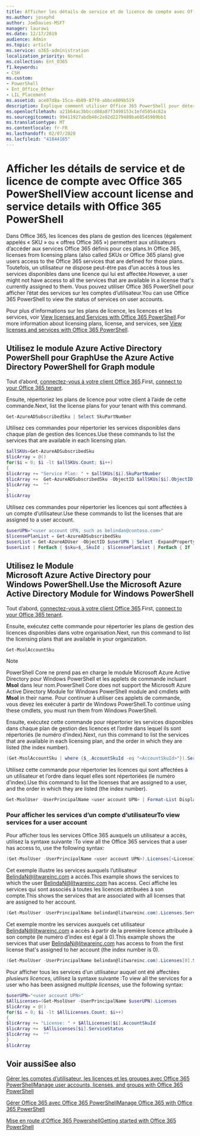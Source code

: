 ```yaml
---
title: Afficher les détails de service et de licence de compte avec Office 365 PowerShell
ms.author: josephd
author: JoeDavies-MSFT
manager: laurawi
ms.date: 12/17/2019
audience: Admin
ms.topic: article
ms.service: o365-administration
localization_priority: Normal
ms.collection: Ent_O365
f1.keywords:
- CSH
ms.custom:
- PowerShell
- Ent_Office_Other
- LIL_Placement
ms.assetid: ace07d8a-15ca-4b89-87f0-abbce809b519
description: Explique comment utiliser Office 365 PowerShell pour déterminer les services Office 365 qui ont été attribués à des utilisateurs.
ms.openlocfilehash: a21b64ac3bbccd88a87f3498153c1efd5054c82a
ms.sourcegitcommit: 99411927abdb40c2e82d2279489ba60545989bb1
ms.translationtype: MT
ms.contentlocale: fr-FR
ms.lasthandoff: 02/07/2020
ms.locfileid: "41844165"
---
```

# <a name="view-account-license-and-service-details-with-office-365-powershell"></a><span data-ttu-id="d8876-103">Afficher les détails de service et de licence de compte avec Office 365 PowerShell</span><span class="sxs-lookup"><span data-stu-id="d8876-103">View account license and service details with Office 365 PowerShell</span></span>

<span data-ttu-id="d8876-104">Dans Office 365, les licences des plans de gestion des licences (également appelés « SKU » ou « offres Office 365 ») permettent aux utilisateurs d’accéder aux services Office 365 définis pour ces plans.</span><span class="sxs-lookup"><span data-stu-id="d8876-104">In Office 365, licenses from licensing plans (also called SKUs or Office 365 plans) give users access to the Office 365 services that are defined for those plans.</span></span> <span data-ttu-id="d8876-105">Toutefois, un utilisateur ne dispose peut-être pas d’un accès à tous les services disponibles dans une licence qui lui est affectée.</span><span class="sxs-lookup"><span data-stu-id="d8876-105">However, a user might not have access to all the services that are available in a license that's currently assigned to them.</span></span> <span data-ttu-id="d8876-106">Vous pouvez utiliser Office 365 PowerShell pour afficher l’état des services sur les comptes d’utilisateur.</span><span class="sxs-lookup"><span data-stu-id="d8876-106">You can use Office 365 PowerShell to view the status of services on user accounts.</span></span> 

<span data-ttu-id="d8876-107">Pour plus d’informations sur les plans de licence, les licences et les services, voir [View licenses and Services with Office 365 PowerShell](view-licenses-and-services-with-office-365-powershell.md).</span><span class="sxs-lookup"><span data-stu-id="d8876-107">For more information about licensing plans, license, and services, see [View licenses and services with Office 365 PowerShell](view-licenses-and-services-with-office-365-powershell.md).</span></span>

## <a name="use-the-azure-active-directory-powershell-for-graph-module"></a><span data-ttu-id="d8876-108">Utilisez le module Azure Active Directory PowerShell pour Graph</span><span class="sxs-lookup"><span data-stu-id="d8876-108">Use the Azure Active Directory PowerShell for Graph module</span></span>

<span data-ttu-id="d8876-109">Tout d’abord, [connectez-vous à votre client Office 365](connect-to-office-365-powershell.md#connect-with-the-azure-active-directory-powershell-for-graph-module).</span><span class="sxs-lookup"><span data-stu-id="d8876-109">First, [connect to your Office 365 tenant](connect-to-office-365-powershell.md#connect-with-the-azure-active-directory-powershell-for-graph-module).</span></span>
  
<span data-ttu-id="d8876-110">Ensuite, répertoriez les plans de licence pour votre client à l’aide de cette commande.</span><span class="sxs-lookup"><span data-stu-id="d8876-110">Next, list the license plans for your tenant with this command.</span></span>

```powershell
Get-AzureADSubscribedSku | Select SkuPartNumber
```

<span data-ttu-id="d8876-111">Utilisez ces commandes pour répertorier les services disponibles dans chaque plan de gestion des licences.</span><span class="sxs-lookup"><span data-stu-id="d8876-111">Use these commands to list the services that are available in each licensing plan.</span></span>

```powershell
$allSKUs=Get-AzureADSubscribedSku
$licArray = @()
for($i = 0; $i -lt $allSKUs.Count; $i++)
{
$licArray += "Service Plan: " + $allSKUs[$i].SkuPartNumber
$licArray +=  Get-AzureADSubscribedSku -ObjectID $allSKUs[$i].ObjectID | Select -ExpandProperty ServicePlans
$licArray +=  ""
}
$licArray
```

<span data-ttu-id="d8876-112">Utilisez ces commandes pour répertorier les licences qui sont affectées à un compte d’utilisateur.</span><span class="sxs-lookup"><span data-stu-id="d8876-112">Use these commands to list the licenses that are assigned to a user account.</span></span>

```powershell
$userUPN="<user account UPN, such as belindan@contoso.com>"
$licensePlanList = Get-AzureADSubscribedSku
$userList = Get-AzureADUser -ObjectID $userUPN | Select -ExpandProperty AssignedLicenses | Select SkuID 
$userList | ForEach { $sku=$_.SkuId ; $licensePlanList | ForEach { If ( $sku -eq $_.ObjectId.substring($_.ObjectId.length - 36, 36) ) { Write-Host $_.SkuPartNumber } } }
```

## <a name="use-the-microsoft-azure-active-directory-module-for-windows-powershell"></a><span data-ttu-id="d8876-113">Utilisez le Module Microsoft Azure Active Directory pour Windows PowerShell.</span><span class="sxs-lookup"><span data-stu-id="d8876-113">Use the Microsoft Azure Active Directory Module for Windows PowerShell</span></span>

<span data-ttu-id="d8876-114">Tout d’abord, [connectez-vous à votre client Office 365](connect-to-office-365-powershell.md#connect-with-the-microsoft-azure-active-directory-module-for-windows-powershell).</span><span class="sxs-lookup"><span data-stu-id="d8876-114">First, [connect to your Office 365 tenant](connect-to-office-365-powershell.md#connect-with-the-microsoft-azure-active-directory-module-for-windows-powershell).</span></span>

<span data-ttu-id="d8876-115">Ensuite, exécutez cette commande pour répertorier les plans de gestion des licences disponibles dans votre organisation.</span><span class="sxs-lookup"><span data-stu-id="d8876-115">Next, run this command to list the licensing plans that are available in your organization.</span></span> 

```powershell
Get-MsolAccountSku
```
>[!Note]
><span data-ttu-id="d8876-116">PowerShell Core ne prend pas en charge le module Microsoft Azure Active Directory pour Windows PowerShell et les applets de commande incluant **Msol** dans leur nom.</span><span class="sxs-lookup"><span data-stu-id="d8876-116">PowerShell Core does not support the Microsoft Azure Active Directory Module for Windows PowerShell module and cmdlets with **Msol** in their name.</span></span> <span data-ttu-id="d8876-117">Pour continuer à utiliser ces applets de commande, vous devez les exécuter à partir de Windows PowerShell.</span><span class="sxs-lookup"><span data-stu-id="d8876-117">To continue using these cmdlets, you must run them from Windows PowerShell.</span></span>
>

<span data-ttu-id="d8876-118">Ensuite, exécutez cette commande pour répertorier les services disponibles dans chaque plan de gestion des licences et l’ordre dans lequel ils sont répertoriés (le numéro d’index).</span><span class="sxs-lookup"><span data-stu-id="d8876-118">Next, run this command to list the services that are available in each licensing plan, and the order in which they are listed (the index number).</span></span>

```powershell
(Get-MsolAccountSku | where {$_.AccountSkuId -eq "<AccountSkuId>"}).ServiceStatus
```
  
<span data-ttu-id="d8876-119">Utilisez cette commande pour répertorier les licences qui sont affectées à un utilisateur et l’ordre dans lequel elles sont répertoriées (le numéro d’index).</span><span class="sxs-lookup"><span data-stu-id="d8876-119">Use this command to list the licenses that are assigned to a user, and the order in which they are listed (the index number).</span></span>

```powershell
Get-MsolUser -UserPrincipalName <user account UPN> | Format-List DisplayName,Licenses
```

### <a name="to-view-services-for-a-user-account"></a><span data-ttu-id="d8876-120">Pour afficher les services d’un compte d’utilisateur</span><span class="sxs-lookup"><span data-stu-id="d8876-120">To view services for a user account</span></span>

<span data-ttu-id="d8876-121">Pour afficher tous les services Office 365 auxquels un utilisateur a accès, utilisez la syntaxe suivante :</span><span class="sxs-lookup"><span data-stu-id="d8876-121">To view all the Office 365 services that a user has access to, use the following syntax:</span></span>
  
```powershell
(Get-MsolUser -UserPrincipalName <user account UPN>).Licenses[<LicenseIndexNumber>].ServiceStatus
```

<span data-ttu-id="d8876-122">Cet exemple illustre les services auxquels l’utilisateur BelindaN@litwareinc.com a accès.</span><span class="sxs-lookup"><span data-stu-id="d8876-122">This example shows the services to which the user BelindaN@litwareinc.com has access.</span></span> <span data-ttu-id="d8876-123">Ceci affiche les services qui sont associés à toutes les licences attribuées à son compte.</span><span class="sxs-lookup"><span data-stu-id="d8876-123">This shows the services that are associated with all licenses that are assigned to her account.</span></span>
  
```powershell
(Get-MsolUser -UserPrincipalName belindan@litwareinc.com).Licenses.ServiceStatus
```

<span data-ttu-id="d8876-124">Cet exemple montre les services auxquels cet utilisateur BelindaN@litwareinc.com a accès à partir de la première licence attribuée à son compte (le numéro d’index est égal à 0).</span><span class="sxs-lookup"><span data-stu-id="d8876-124">This example shows the services that user BelindaN@litwareinc.com has access to from the first license that's assigned to her account (the index number is 0).</span></span>
  
```powershell
(Get-MsolUser -UserPrincipalName belindan@litwareinc.com).Licenses[0].ServiceStatus
```

<span data-ttu-id="d8876-125">Pour afficher tous les services d’un utilisateur auquel ont été affectées *plusieurs licences*, utilisez la syntaxe suivante :</span><span class="sxs-lookup"><span data-stu-id="d8876-125">To view all the services for a user who has been assigned *multiple licenses*, use the following syntax:</span></span>

```powershell
$userUPN="<user account UPN>"
$AllLicenses=(Get-MsolUser -UserPrincipalName $userUPN).Licenses
$licArray = @()
for($i = 0; $i -lt $AllLicenses.Count; $i++)
{
$licArray += "License: " + $AllLicenses[$i].AccountSkuId
$licArray +=  $AllLicenses[$i].ServiceStatus
$licArray +=  ""
}
$licArray
```
 
## <a name="see-also"></a><span data-ttu-id="d8876-126">Voir aussi</span><span class="sxs-lookup"><span data-stu-id="d8876-126">See also</span></span>

[<span data-ttu-id="d8876-127">Gérer les comptes d’utilisateur, les licences et les groupes avec Office 365 PowerShell</span><span class="sxs-lookup"><span data-stu-id="d8876-127">Manage user accounts, licenses, and groups with Office 365 PowerShell</span></span>](manage-user-accounts-and-licenses-with-office-365-powershell.md)
  
[<span data-ttu-id="d8876-128">Gérer Office 365 avec Office 365 PowerShell</span><span class="sxs-lookup"><span data-stu-id="d8876-128">Manage Office 365 with Office 365 PowerShell</span></span>](manage-office-365-with-office-365-powershell.md)
  
[<span data-ttu-id="d8876-129">Mise en route d'Office 365 Powershell</span><span class="sxs-lookup"><span data-stu-id="d8876-129">Getting started with Office 365 PowerShell</span></span>](getting-started-with-office-365-powershell.md)
